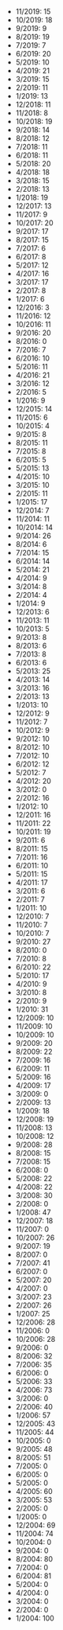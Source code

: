 *  11/2019: 15
*  10/2019: 18
*  9/2019: 9
*  8/2019: 19
*  7/2019: 7
*  6/2019: 20
*  5/2019: 10
*  4/2019: 21
*  3/2019: 15
*  2/2019: 11
*  1/2019: 13
*  12/2018: 11
*  11/2018: 8
*  10/2018: 19
*  9/2018: 14
*  8/2018: 12
*  7/2018: 11
*  6/2018: 11
*  5/2018: 20
*  4/2018: 18
*  3/2018: 15
*  2/2018: 13
*  1/2018: 19
*  12/2017: 13
*  11/2017: 9
*  10/2017: 20
*  9/2017: 17
*  8/2017: 15
*  7/2017: 6
*  6/2017: 8
*  5/2017: 12
*  4/2017: 16
*  3/2017: 17
*  2/2017: 8
*  1/2017: 6
*  12/2016: 3
*  11/2016: 12
*  10/2016: 11
*  9/2016: 20
*  8/2016: 0
*  7/2016: 7
*  6/2016: 10
*  5/2016: 11
*  4/2016: 21
*  3/2016: 12
*  2/2016: 5
*  1/2016: 9
*  12/2015: 14
*  11/2015: 6
*  10/2015: 4
*  9/2015: 8
*  8/2015: 11
*  7/2015: 8
*  6/2015: 5
*  5/2015: 13
*  4/2015: 10
*  3/2015: 10
*  2/2015: 11
*  1/2015: 17
*  12/2014: 7
*  11/2014: 11
*  10/2014: 14
*  9/2014: 26
*  8/2014: 6
*  7/2014: 15
*  6/2014: 14
*  5/2014: 21
*  4/2014: 9
*  3/2014: 8
*  2/2014: 4
*  1/2014: 9
*  12/2013: 6
*  11/2013: 11
*  10/2013: 5
*  9/2013: 8
*  8/2013: 6
*  7/2013: 8
*  6/2013: 6
*  5/2013: 25
*  4/2013: 14
*  3/2013: 16
*  2/2013: 13
*  1/2013: 10
*  12/2012: 9
*  11/2012: 7
*  10/2012: 9
*  9/2012: 10
*  8/2012: 10
*  7/2012: 10
*  6/2012: 12
*  5/2012: 7
*  4/2012: 20
*  3/2012: 0
*  2/2012: 16
*  1/2012: 10
*  12/2011: 16
*  11/2011: 22
*  10/2011: 19
*  9/2011: 6
*  8/2011: 15
*  7/2011: 16
*  6/2011: 10
*  5/2011: 15
*  4/2011: 17
*  3/2011: 6
*  2/2011: 7
*  1/2011: 10
*  12/2010: 7
*  11/2010: 7
*  10/2010: 7
*  9/2010: 27
*  8/2010: 0
*  7/2010: 8
*  6/2010: 22
*  5/2010: 17
*  4/2010: 9
*  3/2010: 8
*  2/2010: 9
*  1/2010: 31
*  12/2009: 10
*  11/2009: 10
*  10/2009: 10
*  9/2009: 20
*  8/2009: 22
*  7/2009: 16
*  6/2009: 11
*  5/2009: 16
*  4/2009: 17
*  3/2009: 0
*  2/2009: 13
*  1/2009: 18
*  12/2008: 19
*  11/2008: 13
*  10/2008: 12
*  9/2008: 28
*  8/2008: 15
*  7/2008: 15
*  6/2008: 0
*  5/2008: 22
*  4/2008: 22
*  3/2008: 30
*  2/2008: 0
*  1/2008: 47
*  12/2007: 18
*  11/2007: 0
*  10/2007: 26
*  9/2007: 19
*  8/2007: 0
*  7/2007: 41
*  6/2007: 0
*  5/2007: 20
*  4/2007: 0
*  3/2007: 23
*  2/2007: 26
*  1/2007: 25
*  12/2006: 28
*  11/2006: 0
*  10/2006: 28
*  9/2006: 0
*  8/2006: 32
*  7/2006: 35
*  6/2006: 0
*  5/2006: 33
*  4/2006: 73
*  3/2006: 0
*  2/2006: 40
*  1/2006: 57
*  12/2005: 43
*  11/2005: 44
*  10/2005: 0
*  9/2005: 48
*  8/2005: 51
*  7/2005: 0
*  6/2005: 0
*  5/2005: 0
*  4/2005: 60
*  3/2005: 53
*  2/2005: 0
*  1/2005: 0
*  12/2004: 69
*  11/2004: 74
*  10/2004: 0
*  9/2004: 0
*  8/2004: 80
*  7/2004: 0
*  6/2004: 81
*  5/2004: 0
*  4/2004: 0
*  3/2004: 0
*  2/2004: 0
*  1/2004: 100